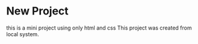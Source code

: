 # New Project 

this is a mini project using only html and css
This project was created from local system.

